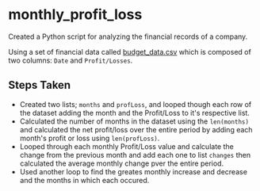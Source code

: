 # monthly_profit_loss
Created a Python script for analyzing the financial records of a company.

Using a set of financial data called [budget_data.csv](monthly_profit_loss/Resources/budget_data.csv) which is composed of two columns: `Date` and `Profit/Losses`. 

## Steps Taken
* Created two lists; `months` and `profLoss`, and looped though each row of the dataset adding the month and the Profit/Loss to it's respective list.
* Calculated the number of months in the dataset using the `len(months)` and calculated the net profit/loss over the entire period by adding each month's profit or loss using `len(profLoss)`.
* Looped through each monthly Profit/Loss value and calculate the change from the previous month and add each one to list `changes` then calculated the average monthly change pver the entire period.
* Used another loop to find the greates monthly increase and decrease and the months in which each occured.
